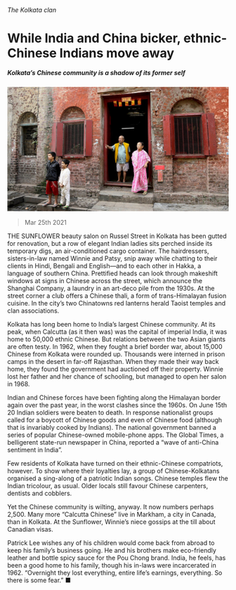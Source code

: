 ###### The Kolkata clan

# While India and China bicker, ethnic-Chinese Indians move away 

##### Kolkata’s Chinese community is a shadow of its former self 

![image](images/20210327_asp502.jpg) 

> Mar 25th 2021 

THE SUNFLOWER beauty salon on Russel Street in Kolkata has been gutted for renovation, but a row of elegant Indian ladies sits perched inside its temporary digs, an air-conditioned cargo container. The hairdressers, sisters-in-law named Winnie and Patsy, snip away while chatting to their clients in Hindi, Bengali and English—and to each other in Hakka, a language of southern China. Prettified heads can look through makeshift windows at signs in Chinese across the street, which announce the Shanghai Company, a laundry in an art-deco pile from the 1930s. At the street corner a club offers a Chinese thali, a form of trans-Himalayan fusion cuisine. In the city’s two Chinatowns red lanterns herald Taoist temples and clan associations.

Kolkata has long been home to India’s largest Chinese community. At its peak, when Calcutta (as it then was) was the capital of imperial India, it was home to 50,000 ethnic Chinese. But relations between the two Asian giants are often testy. In 1962, when they fought a brief border war, about 15,000 Chinese from Kolkata were rounded up. Thousands were interned in prison camps in the desert in far-off Rajasthan. When they made their way back home, they found the government had auctioned off their property. Winnie lost her father and her chance of schooling, but managed to open her salon in 1968.


Indian and Chinese forces have been fighting along the Himalayan border again over the past year, in the worst clashes since the 1960s. On June 15th 20 Indian soldiers were beaten to death. In response nationalist groups called for a boycott of Chinese goods and even of Chinese food (although that is invariably cooked by Indians). The national government banned a series of popular Chinese-owned mobile-phone apps. The Global Times, a belligerent state-run newspaper in China, reported a “wave of anti-China sentiment in India”.

Few residents of Kolkata have turned on their ethnic-Chinese compatriots, however. To show where their loyalties lay, a group of Chinese-Kolkatans organised a sing-along of a patriotic Indian songs. Chinese temples flew the Indian tricolour, as usual. Older locals still favour Chinese carpenters, dentists and cobblers.

Yet the Chinese community is wilting, anyway. It now numbers perhaps 2,500. Many more “Calcutta Chinese” live in Markham, a city in Canada, than in Kolkata. At the Sunflower, Winnie’s niece gossips at the till about Canadian visas.

Patrick Lee wishes any of his children would come back from abroad to keep his family’s business going. He and his brothers make eco-friendly leather and bottle spicy sauce for the Pou Chong brand. India, he feels, has been a good home to his family, though his in-laws were incarcerated in 1962. “Overnight they lost everything, entire life’s earnings, everything. So there is some fear.” ■

